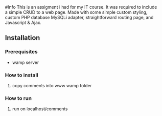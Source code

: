 #Info
This is an assigment i had for my IT course. It was required to include a simple CRUD to a web page.
Made with some simple custom styling, custom PHP database MySQLi adapter, straightforward routing page, and Javascript & Ajax.

## Installation
### Prerequisites

* wamp server

### How to install

1. copy comments into www wamp folder

### How to run

1. run on localhost/comments